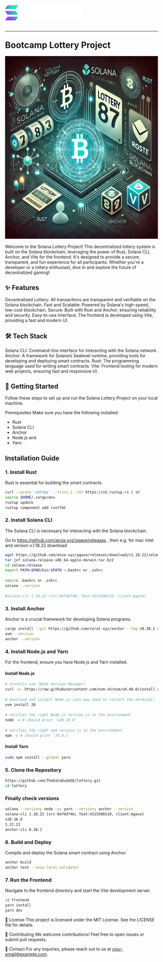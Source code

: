 # <img src="app/assets/solanaLogo.png" alt="Folder Structure" width="250" height="50"> <hr>Bootcamp Lottery Project

<img src="app/assets/projectpic.png" alt="Folder Structure" width="800" height="600">

Welcome to the Solana Lottery Project! This decentralized lottery system is built on the Solana blockchain, leveraging the power of Rust, Solana CLI, Anchor, and Vite for the frontend. It's designed to provide a secure, transparent, and fun experience for all participants. Whether you're a developer or a lottery enthusiast, dive in and explore the future of decentralized gaming!

## ✨ Features

Decentralized Lottery: All transactions are transparent and verifiable on the Solana blockchain.
Fast and Scalable: Powered by Solana's high-speed, low-cost blockchain.
Secure: Built with Rust and Anchor, ensuring reliability and security.
Easy-to-use Interface: The frontend is developed using Vite, providing a fast and modern UI.

## 🛠️ Tech Stack

Solana CLI: Command-line interface for interacting with the Solana network.
Anchor: A framework for Solana’s Sealevel runtime, providing tools for developing and deploying smart contracts.
Rust: The programming language used for writing smart contracts.
Vite: Frontend tooling for modern web projects, ensuring fast and responsive UI.

## 🚀 Getting Started

Follow these steps to set up and run the Solana Lottery Project on your local machine.

Prerequisites
Make sure you have the following installed:

- Rust
- Solana CLI
- Anchor
- Node.js
  and
- Yarn

## Installation Guide

### 1. Install Rust

Rust is essential for building the smart contracts.

```bash
curl --proto '=https' --tlsv1.2 -sSf https://sh.rustup.rs | sh
source $HOME/.cargo/env
rustup update
rustup component add rustfmt
```

### 2. Install Solana CLI

The Solana CLI is necessary for interacting with the Solana blockchain.

Go to
https://github.com/anza-xyz/agave/releases , then e.g. for mac intel and version v.1.18.22 download

```bash
wget https://github.com/anza-xyz/agave/releases/download/v1.18.22/solana-release-x86_64-apple-darwin.tar.bz2
tar jxf solana-release-x86_64-apple-darwin.tar.bz2
cd solana-release
export PATH=$PWD/bin:$PATH >.bashrc or .zshrc

source .bashrc or .zshrc
solana --version

#solana-cli 1.18.22 (src:9efdd74b; feat:4215500110, client:Agave)
```

### 3. Install Anchor

Anchor is a crucial framework for developing Solana programs.

```bash
cargo install --git https://github.com/coral-xyz/anchor --tag v0.30.1 anchor-cli
avm --version
anchor --version
```

### 4. Install Node.js and Yarn

For the frontend, ensure you have Node.js and Yarn installed.

#### Install Node.js

```bash
# installs nvm (Node Version Manager)
curl -o- https://raw.githubusercontent.com/nvm-sh/nvm/v0.40.0/install.sh | bash

# download and install Node.js (you may need to restart the terminal)
nvm install 20

# verifies the right Node.js version is in the environment
node -v # should print `v20.16.0`

# verifies the right npm version is in the environment
npm -v # should print `10.8.1`
```

#### Install Yarn

```bash
sudo npm install --global yarn
```

### 5. Clone the Repository

```bash
https://github.com/TheDataDudeDE/lottery.git
cd lottery
```

### Finally check versions

```bash
solana --version; node -v; yarn --version; anchor --version
solana-cli 1.18.22 (src:9efdd74b; feat:4215500110, client:Agave)
v20.16.0
1.22.22
anchor-cli 0.30.1
```

### 6. Build and Deploy

Compile and deploy the Solana smart contract using Anchor.

```bash
anchor build
anchor test --skip-local-validator
```

### 7. Run the Frontend

Navigate to the frontend directory and start the Vite development server.

```bash
cd frontend
yarn install
yarn dev
```

📜 License
This project is licensed under the MIT License. See the LICENSE file for details.

🤝 Contributing
We welcome contributions! Feel free to open issues or submit pull requests.

📧 Contact
For any inquiries, please reach out to us at your-email@example.com.

